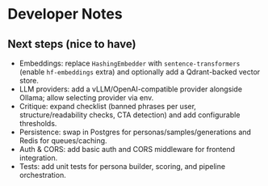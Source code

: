 # Developer Notes


## Next steps (nice to have)
- Embeddings: replace `HashingEmbedder` with `sentence-transformers` (enable `hf-embeddings` extra) and optionally add a Qdrant-backed vector store.
- LLM providers: add a vLLM/OpenAI-compatible provider alongside Ollama; allow selecting provider via env.
- Critique: expand checklist (banned phrases per user, structure/readability checks, CTA detection) and add configurable thresholds.
- Persistence: swap in Postgres for personas/samples/generations and Redis for queues/caching.
- Auth & CORS: add basic auth and CORS middleware for frontend integration.
- Tests: add unit tests for persona builder, scoring, and pipeline orchestration.



